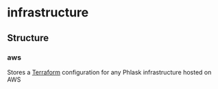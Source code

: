 # infrastructure

## Structure
### aws
Stores a [Terraform](https://www.terraform.io/) configuration for any Phlask infrastructure hosted on AWS